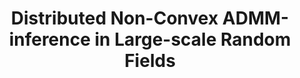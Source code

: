 ---
title: "Distributed Non-Convex ADMM-inference in Large-scale Random Fields"
year: 2014
pdf_url: "http://www.robots.ox.ac.uk/~tvg/publications/2014/Distributed_457_bmvc14.pdf"
category: "vision"
author_list: "Ondrej Miksik, Vibhav Vineet, Patrick Perez, Philip H.S. Torr"
grant: "NULL"
pub_in: "British Machine Vision Conference (BMVC)"
---